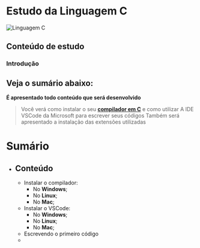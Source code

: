 # Estudo da Linguagem C
![Linguagem C](https://upload.wikimedia.org/wikipedia/commons/thumb/1/18/ISO_C%2B%2B_Logo.svg/1200px-ISO_C%2B%2B_Logo.svg.png)
## Conteúdo de estudo
### Introdução

## Veja o sumário abaixo:
**É apresentado todo conteúdo que será desenvolvido**
>Você verá como instalar o seu [**compilador em C**](http://www.google.com) e como utilizar
>A IDE VSCode da Microsoft para escrever seus códigos
>Também será apresentado a instalação das extensões utilizadas

# Sumário
* ## Conteúdo
    + Instalar o compilador:
        - No **Windows**;
        - No **Linux**;
        - No **Mac**;
    + Instalar o VSCode:
        - No **Windows**;
        - No **Linux**;
        - No **Mac**;
    + Escrevendo o primeiro código
    +        